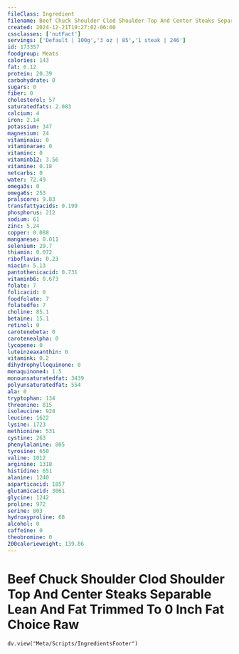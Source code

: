 ```yaml
---
fileClass: Ingredient
filename: Beef Chuck Shoulder Clod Shoulder Top And Center Steaks Separable Lean And Fat Trimmed To 0 Inch Fat Choice Raw
created: 2024-12-21T19:27:02-06:00
cssclasses: ['nutFact']
servings: ['Default | 100g','3 oz | 85','1 steak | 246']
id: 173357
foodgroup: Meats
calories: 143
fat: 6.12
protein: 20.39
carbohydrate: 0
sugars: 0
fiber: 0
cholesterol: 57
saturatedfats: 2.083
calcium: 4
iron: 2.14
potassium: 347
magnesium: 24
vitaminaiu: 0
vitaminarae: 0
vitaminc: 0
vitaminb12: 3.56
vitamine: 0.18
netcarbs: 0
water: 72.49
omega3s: 0
omega6s: 253
pralscore: 9.83
transfattyacids: 0.199
phosphorus: 212
sodium: 61
zinc: 5.24
copper: 0.088
manganese: 0.011
selenium: 29.7
thiamin: 0.072
riboflavin: 0.23
niacin: 5.13
pantothenicacid: 0.731
vitaminb6: 0.673
folate: 7
folicacid: 0
foodfolate: 7
folatedfe: 7
choline: 85.1
betaine: 15.1
retinol: 0
carotenebeta: 0
carotenealpha: 0
lycopene: 0
luteinzeaxanthin: 0
vitamink: 0.2
dihydrophylloquinone: 0
menaquinone4: 1.5
monounsaturatedfat: 3439
polyunsaturatedfat: 554
ala: 0
tryptophan: 134
threonine: 815
isoleucine: 928
leucine: 1622
lysine: 1723
methionine: 531
cystine: 263
phenylalanine: 805
tyrosine: 650
valine: 1012
arginine: 1318
histidine: 651
alanine: 1240
asparticacid: 1857
glutamicacid: 3061
glycine: 1242
proline: 972
serine: 803
hydroxyproline: 68
alcohol: 0
caffeine: 0
theobromine: 0
200calorieweight: 139.86
---
```


# Beef Chuck Shoulder Clod Shoulder Top And Center Steaks Separable Lean And Fat Trimmed To 0 Inch Fat Choice Raw

```dataviewjs
dv.view("Meta/Scripts/IngredientsFooter")
```